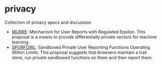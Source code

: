 # privacy
Collection of privacy specs and discussion

- [MURRE](MURRE.md): Mechanism for User Reports with Regulated Epsilon. This proposal
  is a means to provide differentially private vectors for machine learning.
- [SPURFOWL](SPURFOWL.md): Sandboxed Private User Reporting Functions Operating
  Within Limits. This proposal suggests that browsers maintain a trail store,
  run private sandboxed functions on them and then report them.

